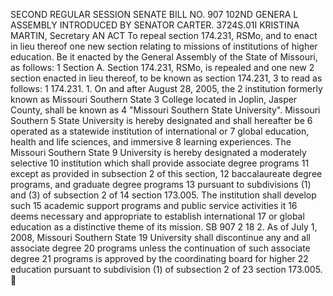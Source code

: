 SECOND REGULAR SESSION
SENATE BILL NO. 907
102ND GENERA L ASSEMBLY
INTRODUCED BY SENATOR CARTER.
3724S.01I KRISTINA MARTIN, Secretary
AN ACT
To repeal section 174.231, RSMo, and to enact in lieu thereof one new section relating to missions
of institutions of higher education.
Be it enacted by the General Assembly of the State of Missouri, as follows:
1 Section A. Section 174.231, RSMo, is repealed and one new
2 section enacted in lieu thereof, to be known as section 174.231,
3 to read as follows:
1 174.231. 1. On and after August 28, 2005, the
2 institution formerly known as Missouri Southern State
3 College located in Joplin, Jasper County, shall be known as
4 "Missouri Southern State University". Missouri Southern
5 State University is hereby designated and shall hereafter be
6 operated as a statewide institution of international or
7 global education, health and life sciences, and immersive
8 learning experiences. The Missouri Southern State
9 University is hereby designated a moderately selective
10 institution which shall provide associate degree programs
11 except as provided in subsection 2 of this section,
12 baccalaureate degree programs, and graduate degree programs
13 pursuant to subdivisions (1) and (3) of subsection 2 of
14 section 173.005. The institution shall develop such
15 academic support programs and public service activities it
16 deems necessary and appropriate to establish international
17 or global education as a distinctive theme of its mission.
SB 907 2
18 2. As of July 1, 2008, Missouri Southern State
19 University shall discontinue any and all associate degree
20 programs unless the continuation of such associate degree
21 programs is approved by the coordinating board for higher
22 education pursuant to subdivision (1) of subsection 2 of
23 section 173.005.
